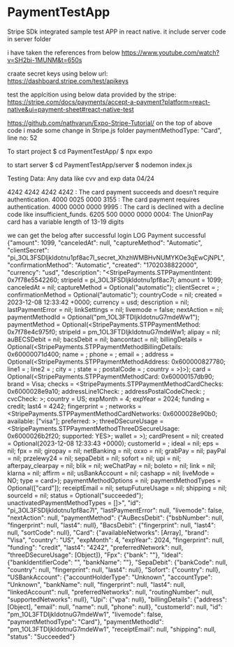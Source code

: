 # PaymentTestApp

Stripe SDk integrated sample test APP in react native.
it include server code in server folder

i have taken the references from below
https://www.youtube.com/watch?v=SH2bi-1MUNM&t=650s

craate secret keys using below url:
https://dashboard.stripe.com/test/apikeys

test the applcition using below data provided by the stripe:
https://stripe.com/docs/payments/accept-a-payment?platform=react-native&ui=payment-sheet#react-native-test

https://github.com/nathvarun/Expo-Stripe-Tutorial/
on the top of above code i made some change in Stripe.js folder 
paymentMethodType: "Card",
line no: 52

To start project 
$ cd PaymentTestApp/
$ npx expo   

to start server
$ cd PaymentTestApp/server
$ nodemon index.js  


Testing Data: Any data like cvv and exp data 04/24

4242 4242 4242 4242 : The card payment succeeds and doesn’t require authentication.
4000 0025 0000 3155 : The card payment requires authentication.
4000 0000 0000 9995 : The card is declined with a decline code like insufficient_funds.
6205 500 0000 0000 0004: The UnionPay card has a variable length of 13-19 digits


we can get the belog after successful login
 LOG  Payment successful  {"amount": 1099, "canceledAt": null, "captureMethod": "Automatic", "clientSecret": "pi_3OL3FSDIjkIdotnu1pf8ac7l_secret_XhzhWMBHvNUMYKOe3qEwCjNPL", "confirmationMethod": "Automatic", "created": "1702038822000", "currency": "usd", "description": "<StripePayments.STPPaymentIntent: 0x7f78e5542260; stripeId = pi_3OL3FSDIjkIdotnu1pf8ac7l; amount = 1099; canceledAt = nil; captureMethod = Optional(\"automatic\"); clientSecret = <redacted>; confirmationMethod = Optional(\"automatic\"); countryCode = nil; created = 2023-12-08 12:33:42 +0000; currency = usd; description = nil; lastPaymentError = nil; linkSettings = nil; livemode = false; nextAction = nil; paymentMethodId = Optional(\"pm_1OL3FTDIjkIdotnuG7mdeWw1\"); paymentMethod = Optional(<StripePayments.STPPaymentMethod: 0x7f78e4c975f0; stripeId = pm_1OL3FTDIjkIdotnuG7mdeWw1; alipay = nil; auBECSDebit = nil; bacsDebit = nil; bancontact = nil; billingDetails = Optional(<StripePayments.STPPaymentMethodBillingDetails: 0x60000071d400; name = ; phone = ; email = ; address = Optional(<StripePayments.STPPaymentMethodAddress: 0x600000827780; line1 = ; line2 = ; city = ; state = ; postalCode = ; country = >)>); card = Optional(<StripePayments.STPPaymentMethodCard: 0x60000157db90; brand = Visa; checks = <StripePayments.STPPaymentMethodCardChecks: 0x6000028e9a10; addressLine1Check: ; addressPostalCodeCheck: ; cvcCheck: >; country = US; expMonth = 4; expYear = 2024; funding = credit; last4 = 4242; fingerprint = ; networks = <StripePayments.STPPaymentMethodCardNetworks: 0x6000028e90b0; available: [\"visa\"]; preferred: >; threeDSecureUsage = <StripePayments.STPPaymentMethodThreeDSecureUsage: 0x6000026b2f20; supported: YES>; wallet = >); cardPresent = nil; created = Optional(2023-12-08 12:33:43 +0000); customerId = ; ideal = nil; eps = nil; fpx = nil; giropay = nil; netBanking = nil; oxxo = nil; grabPay = nil; payPal = nil; przelewy24 = nil; sepaDebit = nil; sofort = nil; upi = nil; afterpay_clearpay = nil; blik = nil; weChatPay = nil; boleto = nil; link = nil; klarna = nil; affirm = nil; usBankAccount = nil; cashapp = nil; liveMode = NO; type = card>); paymentMethodOptions = nil; paymentMethodTypes = Optional([\"card\"]); receiptEmail = nil; setupFutureUsage = nil; shipping = nil; sourceId = nil; status = Optional(\"succeeded\"); unactivatedPaymentMethodTypes = []>", "id": "pi_3OL3FSDIjkIdotnu1pf8ac7l", "lastPaymentError": null, "livemode": false, "nextAction": null, "paymentMethod": {"AuBecsDebit": {"bsbNumber": null, "fingerprint": null, "last4": null}, "BacsDebit": {"fingerprint": null, "last4": null, "sortCode": null}, "Card": {"availableNetworks": [Array], "brand": "Visa", "country": "US", "expMonth": 4, "expYear": 2024, "fingerprint": null, "funding": "credit", "last4": "4242", "preferredNetwork": null, "threeDSecureUsage": [Object]}, "Fpx": {"bank": ""}, "Ideal": {"bankIdentifierCode": "", "bankName": ""}, "SepaDebit": {"bankCode": null, "country": null, "fingerprint": null, "last4": null}, "Sofort": {"country": null}, "USBankAccount": {"accountHolderType": "Unknown", "accountType": "Unknown", "bankName": null, "fingerprint": null, "last4": null, "linkedAccount": null, "preferredNetworks": null, "routingNumber": null, "supportedNetworks": null}, "Upi": {"vpa": null}, "billingDetails": {"address": [Object], "email": null, "name": null, "phone": null}, "customerId": null, "id": "pm_1OL3FTDIjkIdotnuG7mdeWw1", "livemode": false, "paymentMethodType": "Card"}, "paymentMethodId": "pm_1OL3FTDIjkIdotnuG7mdeWw1", "receiptEmail": null, "shipping": null, "status": "Succeeded"}
